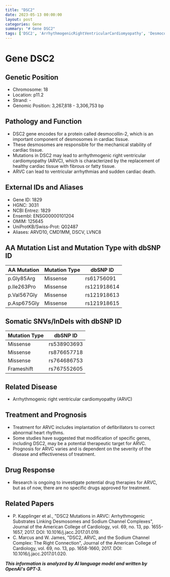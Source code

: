 ```yaml
---
title: "DSC2"
date: 2023-05-13 00:00:00
layout: post
categories: Gene
summary: "# Gene DSC2"
tags: ['DSC2', 'ArrhythmogenicRightVentricularCardiomyopathy', 'Desmocollin2', 'CardiacTissue', 'Mutation', 'TherapeuticTarget', 'Defibrillators', 'SuddenCardiacDeath']
---
```


# Gene DSC2

## Genetic Position 
- Chromosome: 18
- Location: p11.2
- Strand: -
- Genomic Position: 3,267,818 - 3,306,753 bp

## Pathology and Function
- DSC2 gene encodes for a protein called desmocollin-2, which is an important component of desmosomes in cardiac tissue.
- These desmosomes are responsible for the mechanical stability of cardiac tissue.
- Mutations in DSC2 may lead to arrhythmogenic right ventricular cardiomyopathy (ARVC), which is characterized by the replacement of healthy cardiac tissue with fibrous or fatty tissue. 
- ARVC can lead to ventricular arrhythmias and sudden cardiac death.
 
## External IDs and Aliases
- Gene ID: 1829
- HGNC: 3031
- NCBI Entrez: 1829
- Ensembl: ENSG00000101204
- OMIM: 125645
- UniProtKB/Swiss-Prot: Q02487
- Aliases: ARVD10, CMD1MM, DSCV, LVNC8

## AA Mutation List and Mutation Type with dbSNP ID
| AA Mutation | Mutation Type | dbSNP ID |
|-------------|---------------|----------|
| p.Gly85Arg | Missense | rs61756091 |
| p.Ile263Pro | Missense | rs121918614 |
| p.Val567Gly | Missense | rs121918613 |
| p.Asp675Gly | Missense | rs121918615 |

## Somatic SNVs/InDels with dbSNP ID
| Mutation Type | dbSNP ID |
|---------------|----------|
| Missense | rs538903693 |
| Missense | rs876657718 |
| Missense | rs764686753 |
| Frameshift | rs767552605 |

## Related Disease
- Arrhythmogenic right ventricular cardiomyopathy (ARVC)

## Treatment and Prognosis
- Treatment for ARVC includes implantation of defibrillators to correct abnormal heart rhythms.
- Some studies have suggested that modification of specific genes, including DSC2, may be a potential therapeutic target for ARVC.
- Prognosis for ARVC varies and is dependent on the severity of the disease and effectiveness of treatment.

## Drug Response
- Research is ongoing to investigate potential drug therapies for ARVC, but as of now, there are no specific drugs approved for treatment.

## Related Papers
- P. Kapplinger et al., "DSC2 Mutations in ARVC: Arrhythmogenic Substrates Linking Desmosomes and Sodium Channel Complexes", Journal of the American College of Cardiology, vol. 69, no. 13, pp. 1655-1657, 2017. DOI: 10.1016/j.jacc.2017.01.019.
- C. Marcus and W. James, "DSC2, ARVC, and the Sodium Channel Complex: The Right Connection", Journal of the American College of Cardiology, vol. 69, no. 13, pp. 1658-1660, 2017. DOI: 10.1016/j.jacc.2017.01.020.

**_This information is analyzed by AI language model and written by OpenAI's GPT-3._**